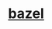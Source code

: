 [bazel](https://docs.bazel.build/versions/master/getting-started.html)
==================================================================================================


